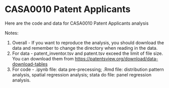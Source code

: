 # CASA0010 Patent Applicants
Here are the code and data for CASA0010 Patent Applicants analysis

Notes: 
1. Overall - If you want to reproduce the analysis, you should download the data and remember to change the directory when reading in the data.
2. For data - patent_inventor.tsv and patent.tsv exceed the limit of file size. You can download them from https://patentsview.org/download/data-download-tables
3. For code - .ipynb file: data pre-precessing; 
              .Rmd file: distribution pattern analysis, spatial regression analysis;
              stata do file: panel regression analysis.
